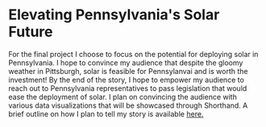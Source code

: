 # Elevating Pennsylvania's Solar Future 

For the final project I choose to focus on the potential for deploying solar in Pennsylvania. I hope to convince my audience that despite the gloomy weather in Pittsburgh, solar is feasible for Pennsylanvai and is worth the investment! By the end of the story, I hope to empower my audience to reach out to Pennsylvania representatives to pass legislation that would ease the deployment of solar. I plan on convincing the audience with various data visualizations that will be showcased through Shorthand. A brief outline on how I plan to tell my story is available [here.](http://preview.shorthand.com/wWfeZSjmxCHmzSZq)
